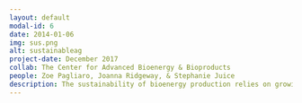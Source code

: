 ```yaml
---
layout: default
modal-id: 6
date: 2014-01-06
img: sus.png
alt: sustainableag
project-date: December 2017
collab: The Center for Advanced Bioenergy & Bioproducts
people: Zoe Pagliaro, Joanna Ridgeway, & Stephanie Juice
description: The sustainability of bioenergy production relies on growing feedstocks that retain nutrients and enhance soil carbon. We use an integrated model-experiment approach to refine our predictive understanding of how plant-microbial interactions impact soil C and N cycling in bioenergy systems. Recently, we released our new model FUN-BioCROP which is the first bioenergy ecosystem model to simulate explicit microbes and their interactions with plants in the rhizosphere. We continue to refine the model across three fronts: using experiments to parameterize microbial traits, develop an independent microbial-explicit N cycle, and examine model predictions of global change responses.
---
```

